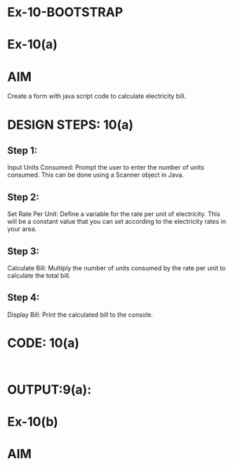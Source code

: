 # Ex-10-BOOTSTRAP
# Ex-10(a)
# AIM
Create a form with java script code to calculate electricity bill.

# DESIGN STEPS: 10(a)
## Step 1:
Input Units Consumed: Prompt the user to enter the number of units consumed. This can be done using a Scanner object in Java.

## Step 2:
Set Rate Per Unit: Define a variable for the rate per unit of electricity. This will be a constant value that you can set according to the electricity rates in your area.

## Step 3:
Calculate Bill: Multiply the number of units consumed by the rate per unit to calculate the total bill.

## Step 4:
Display Bill: Print the calculated bill to the console.

# CODE: 10(a)
```


```
# OUTPUT:9(a):



# Ex-10(b)
# AIM